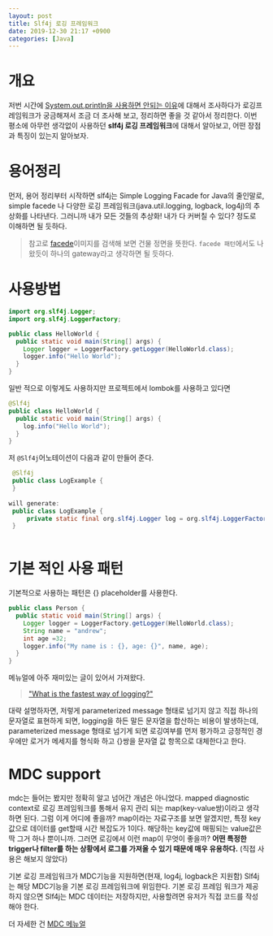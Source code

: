 ```yaml
---
layout: post
title: Slf4j 로깅 프레임워크
date: 2019-12-30 21:17 +0900
categories: [Java]
---
```

# 개요
저번 시간에 [System.out.println을 사용하면 안되는 이유](https://umanking.github.io/java/system-out-println/)에 대해서 조사하다가 로깅프레임워크가 궁금해져서 조금 더 조사해 보고, 정리하면 좋을 것 같아서 정리한다. 
이번 평소에 아무런 생각없이 사용하던 **slf4j 로깅 프레임워크**에 대해서 알아보고, 어떤 장점과 특징이 있는지 알아보자. 

# 용어정리
먼저, 용어 정리부터 시작하면 slf4j는 Simple Logging Facade for Java의 줄인말로, simple facede 나 다양한 로깅 프레임워크(java.util.logging, logback, log4j)의 추상화를 나타낸다. 그러니까 내가 모든 것들의 추상화! 내가 다 커버칠 수 있다? 정도로 이해하면 될 듯하다.

> 참고로 [facede](https://www.google.com/search?q=facade&newwindow=1&sxsrf=ACYBGNR96QyuHRab2oKxtKxCXCoGX5Ri1Q:1577708405443&source=lnms&tbm=isch&sa=X&ved=2ahUKEwj-0cLord3mAhXrKqYKHdxnCWwQ_AUoAXoECBUQAw&biw=1661&bih=893)이미지를 검색해 보면 건물 정면을 뜻한다. `facede 패턴`에서도 나왔듯이 하나의 gateway라고 생각하면 될 듯하다. 


# 사용방법
```java
import org.slf4j.Logger;
import org.slf4j.LoggerFactory;

public class HelloWorld {
  public static void main(String[] args) {
    Logger logger = LoggerFactory.getLogger(HelloWorld.class);
    logger.info("Hello World");
  }
}
```
일반 적으로 이렇게도 사용하지만 프로젝트에서 lombok를 사용하고 있다면 

```java
@Slf4j
public class HelloWorld {
  public static void main(String[] args) {
    log.info("Hello World");
  }
}
```
저 `@Slf4j`어노테이션이 다음과 같이 만들어 준다.
```java
 @Slf4j
 public class LogExample {
 }
 
will generate:
 public class LogExample {
     private static final org.slf4j.Logger log = org.slf4j.LoggerFactory.getLogger(LogExample.class);
 }
 
 ```

# 기본 적인 사용 패턴
기본적으로 사용하는 패턴은 {} placeholder를 사용한다. 
```java
public class Person {
  public static void main(String[] args) {
    Logger logger = LoggerFactory.getLogger(HelloWorld.class);
    String name = "andrew";
    int age =32;
    logger.info("My name is : {}, age: {}", name, age);
  }
}
```
메뉴얼에 아주 재미있는 글이 있어서 가져왔다. 
>  ["What is the fastest way of logging?"](http://www.slf4j.org/faq.html#logging_performance) 

대략 설명하자면, 저렇게 parameterized message 형태로 넘기지 않고 직접 하나의 문자열로 표현하게 되면, logging을 하든 말든 문자열을 합산하는 비용이 발생하는데, parameterized message 형태로 넘기게 되면 로깅여부를 먼저 평가하고 긍정적인 경우에만 로거가 메세지를 형식화 하고 {}쌍을 문자열 값 항목으로 대체한다고 한다.

# MDC support
mdc는 들어는 봤지만 정확히 알고 넘어간 개념은 아니었다. mapped diagnostic context로 로깅 프레임워크를 통해서 유지 관리 되는 map(key-value쌍)이라고 생각하면 된다. 그럼 이게 어디에 좋을까? map이라는 자료구조를 보면 알겠지만, 특정 key값으로 데이터를 get할때 시간 복잡도가 1이다. 해당하는 key값에 매핑되는 value값은 딱 그거 하나 뿐이니까.
그러면 로깅에서 이런 map이 무엇이 좋을까? **어떤 특정한 trigger나 filter를 하는 상황에서 로그를 가져올 수 있기 때문에 매우 유용하다.** (직접 사용은 해보지 않았다)

기본 로깅 프레임워크가 MDC기능을 지원하면(현재, log4j, logback은 지원함) Slf4j는 해당 MDC기능을 기본 로깅 프레임워크에 위임한다. 기본 로깅 프레임 워크가 제공하지 않으면 Slf4j는 MDC 데이터는 저장하지만, 사용할려면 유저가 직접 코드를 작성해야 한다.

더 자세한 건 [MDC 메뉴얼](http://logback.qos.ch/manual/mdc.html)
